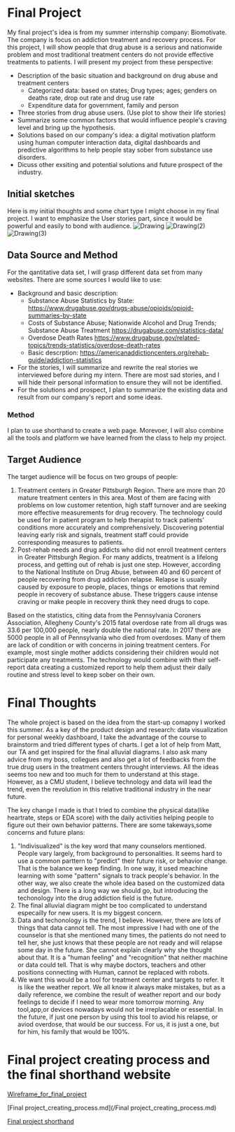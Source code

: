 # Final Project
  My final project's idea is from my summer internship company: Biomotivate. The company is focus on addiction treatment and recovery process.
  For this project, I will show people that drug abuse is a serious and nationwide problem and most traditional treatment centers do not provide effective treatments to patients. I will present my project from these perspective:
  * Description of the basic situation and background on drug abuse and treatment centers
    * Categorized data: based on states; Drug types; ages; genders on deaths rate, drop out rate and drug use rate
    * Expenditure data for government, family and person
  * Three stories from drug abuse users. (Use plot to show their life stories)
  * Summarize some common factors that would influence people's craving level and bring up the hypothesis.
  * Solutions based on our company's idea: a digital motivation platform using human computer interaction data, digital dashboards and predictive algorithms to help people stay sober from substance use disorders.
  * Dicuss other exsiting and potential solutions and future prospect of the industry.   

## Initial sketches
Here is my initial thoughts and some chart type I might choose in my final project. I want to emphasize the User stories part, since it would be powerful and easily to bond with audience. 
![Drawing](https://user-images.githubusercontent.com/51921356/61593519-60e83280-abae-11e9-8379-28f66540b4d4.png)
![Drawing(2)](https://user-images.githubusercontent.com/51921356/61593697-f389d100-abb0-11e9-85cc-cef956059adb.png)
![Drawing(3)](https://user-images.githubusercontent.com/51921356/61593698-f389d100-abb0-11e9-93a9-570aa73e1c97.png)


## Data Source and Method 
For the qantitative data set, I will grasp different data set from many websites. There are some sources I would like to use:
  * Background and basic description:
    * Substance Abuse Statistics by State: https://www.drugabuse.gov/drugs-abuse/opioids/opioid-summaries-by-state
    * Costs of Substance Abuse; Nationwide Alcohol and Drug Trends; Substance Abuse Treatment
 https://drugabuse.com/statistics-data/
    * Overdose Death Rates
  https://www.drugabuse.gov/related-topics/trends-statistics/overdose-death-rates
    * Basic descrption:
  https://americanaddictioncenters.org/rehab-guide/addiction-statistics
* For the stories, I will summarize and rewrite the real stories we interviewed before during my intern. There are most sad stories, and I will hide their personal information to ensure they will not be identified.   
* For the solutions and prospect, I plan to summarize the existing data and result from our company's report and some ideas. 

### Method
I plan to use shorthand to create a web page. Morevoer, I will also combine all the tools and platform we have learned from the class to help my project.

## Target Audience
The target audience will be focus on two groups of people:
1.	Treatment centers in Greater Pittsburgh Region. 
There are more than 20 mature treatment centers in this area. Most of them are facing with problems on low customer retention, high staff turnover and are seeking more effective measurements for drug recovery. The technology could be used for in patient program to help therapist to track patients’ conditions more accurately and comprehensively. Discovering potential leaving early risk and signals, treatment staff could provide corresponding measures to patients.
2.	Post-rehab needs and drug addicts who did not enroll treatment centers in Greater Pittsburgh Region. 
For many addicts, treatment is a lifelong process, and getting out of rehab is just one step. However, according to the National Institute on Drug Abuse, between 40 and 60 percent of people recovering from drug addiction relapse.  Relapse is usually caused by exposure to people, places, things or emotions that remind people in recovery of substance abuse. These triggers cause intense craving or make people in recovery think they need drugs to cope.

Based on the statistics, citing data from the Pennsylvania Coroners Association, Allegheny County's 2015 fatal overdose rate from all drugs was 33.6 per 100,000 people, nearly double the national rate. In 2017 there are 5000 people in all of Pennsylvania who died from overdoses.  Many of them are lack of condition or with concerns in joining treatment centers. For example, most single mother addicts considering their children would not participate any treatments. The technology would combine with their self-report data creating a customized report to help them adjust their daily routine and stress level to keep sober on their own. 

# Final Thoughts
The whole project is based on the idea from the start-up comapny I worked this summer. As a key of the product design and research: data visualization for personal weekly dashboard, I take the advantage of the course to brainstorm and tried different types of charts. I get a lot of help from Matt, our TA and get inspired for the final alluvial diagrams. I also ask many advice from my boss, collegues and also get a lot of feedbacks from the true drug users in the treatment centers throught interviews. All the ideas seems too new and too much for them to understand at this stage. However, as a CMU student, I believe technology and data will lead the trend, even the revolution in this relative traditional industry in the near future. 

The key change I made is that I tried to combine the physical data(like heartrate, steps or EDA score) with the daily activities helping people to figure out their own behavior patterns. There are some takeways,some concerns and future plans:
1. "Indivisualized" is the key word that many counselors mentioned. People vary largely, from background to personalities. It seems hard to use a common parttern to "predict" their future risk, or behavior change. That is the balance we keep finding. In one way, it used meachine learning with some "pattern" signals to track people's behavior. In the other way, we also create the whole idea based on the customized data and design. There is a long way we should go, but introducing the techonology into the drug addiction field is the future.  
2. The final alluvial diagram might be too complicated to understand especailly for new users. It is my biggest concern. 
3. Data and techonology is the trend, I believe. However, there are lots of things that data cannot tell. The most impressive I had with one of the counselor is that she mentioned many times, the patients do not need to tell her, she just knows that these people are not ready and will relapse some day in the future. She cannot explain clearly why she thought about that. It is a "human feeling" and "recognition" that neither machine or data could tell. That is why maybe doctors, teachers and other positions connecting with Human, cannot be replaced with robots. 
4. We want this would be a tool for treatment center and targets to refer. It is like the weather report. We all know it always make mistakes, but as a daily reference, we combine the result of weather report and our body feelings to decide if I need to wear more tomorrow morning. Any tool,app,or devices nowadays would not be irreplacable or essential. In the future, if just one person by using this tool to aviod his relapse, or aviod overdose, that would be our success. For us, it is just a one, but for him, his family that would be 100%.
  
# Final project creating process and the final shorthand website
[Wireframe_for_final_project](/Wireframe_for_final_project.md)

[Final project_creating_process.md](/Final project_creating_process.md)

[Final project shorthand](https://carnegiemellon.shorthandstories.com/yiying_liu_telling_story_withdata/index.html)


